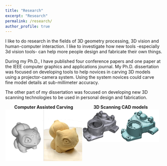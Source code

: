 ```yaml
---
title: "Research"
excerpt: "Research"
permalink: /research/
author_profile: true
---
```


I like to do research in the fields of 3D geometry processing, 3D vision and human-computer interaction. I like to investigate how new tools -especially 3d vision tools- can help more people design and fabricate their own things.

During my Ph.D., I have published four conference papers and one paper at the IEEE computer graphics and applications journal.  My Ph.D. dissertation was focused on developing tools to help novices in carving 3D models using a projector-camera system. Using the system novices could carve fine model details at sub-millimeter accuracy. 

The other part of my dissertation was focused on developing new 3D scanning technologies to be used in personal design and fabrication.

<div style="float:left; width:100%;text-align: center;">
	<a href="/computer_assisted_carving">
		<div style="float:left; width:49%;">
			<b>Computer Assisted Carving</b><br/>
			<img src="/images/carving.jpg" />
		</div>
	</a>
	<a href="/3d_scanning_cad">
		<div style="float:left; width:49%;">
			<b>3D Scanning CAD models</b><br/>
			<img src="/images/scanning_cad.png" />
		</div>		
	</a>
</div>

